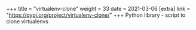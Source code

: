 +++
title = "virtualenv-clone"
weight = 33
date = 2021-03-06
[extra]
link = "https://pypi.org/project/virtualenv-clone/"
+++
Python library - script to clone virtualenvs


